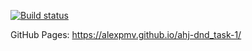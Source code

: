 [![Build status](https://ci.appveyor.com/api/projects/status/d4f73cyy7g4pou93?svg=true)](https://ci.appveyor.com/project/AlexPmv/ahj-dnd-task-1)

GitHub Pages: https://alexpmv.github.io/ahj-dnd_task-1/